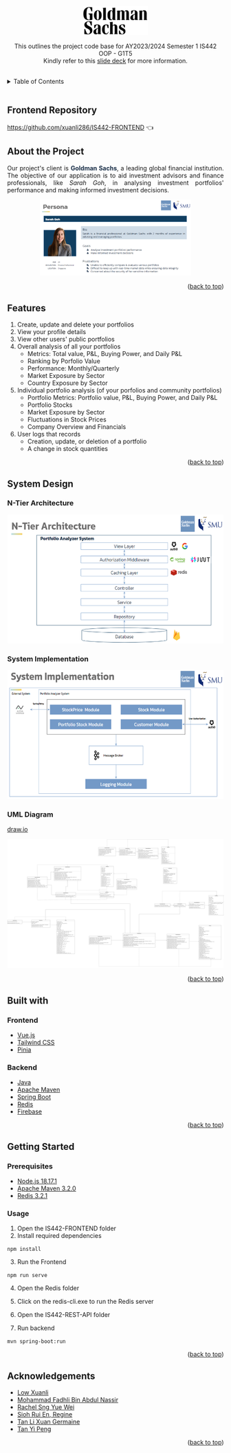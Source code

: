 <div align="center">
  <img src="https://raw.githubusercontent.com/xuanli286/IS442-FRONTEND/d1a854cdcf681d22a726a4a4a6a22649b4135cb8/public/gs-logo.svg" alt="Logo" width="30%">
  <p>
    This outlines the project code base for AY2023/2024 Semester 1 IS442 OOP - G1T5
    <br>
    Kindly refer to this <a href="./G1T5.pptx" download>slide deck</a> for more information.
  </p>
</div>
<br/>

<details id="table-of-contents">
    <summary>Table of Contents</summary>
    <ol>
        <li>
            <a href="#frontend-repository">Frontend Repository</a>
        </li>
        <li>
            <a href="#about-the-project">About the Project</a>
        </li>
        <li>
            <a href="#features">Features</a>
        </li>
        <li>
            <a href="#system-design">System Design</a>
            <ul>
                <li>
                    <a href="#n-tier-architecture">N-Tier Architecture</a>
                </li>
                <li>
                    <a href="#system-implementation">System Implementation</a>
                </li>
                <li>
                    <a href="#uml-diagram">UML Diagram</a>
                </li>
            </ul>
        </li>
        <li>
            <a href="#built-with">Built with</a>
            <ul>
                <li>
                    <a href="#frontend">Frontend</a>
                </li>
                <li>
                    <a href="#backend">Backend</a>
                </li>
            </ul>
        </li>
        <li>
            <a href="#getting-started">Getting Started</a>
            <ul>
                <li>
                    <a href="#prerequisites">Prerequisites</a>
                </li>
                <li>
                    <a href="#usage">Usage</a>
                </li>
            </ul>
        </li>
        <li>
            <a href="#acknowledgements">Acknowledgements</a>
        </li>
    </ol>
</details>
<br/>

## Frontend Repository
https://github.com/xuanli286/IS442-FRONTEND 👈

## About the Project
<p style="text-align: justify;">
    Our project's client is <span style="color: #192e47; font-weight: bold">Goldman Sachs</span>, a leading global financial institution. 
    The objective of our application is to aid investment advisors and finance professionals, like <em>Sarah Goh</em>, in analysing investment portfolios' performance and making informed investment decisions.
</p>
<div align="center">
    <img width="70%" src="./images/persona.png">
</div>
<p align="right">(<a href="#table-of-contents">back to top</a>)</p>

## Features
<ol>
    <li>Create, update and delete your portfolios</li>
    <li>View your profile details</li>
    <li>View other users' public portfolios</li>
    <li>
        Overall analysis of all your portfolios
        <ul>
            <li>Metrics: Total value, P&L, Buying Power, and Daily P&L</li>
            <li>Ranking by Porfolio Value</li>
            <li>Performance: Monthly/Quarterly</li>
            <li>Market Exposure by Sector</li>
            <li>Country Exposure by Sector</li>
        </ul>
    </li>
    <li>
        Individual portfolio analysis (of your porfolios and community portfolios)
        <ul>
            <li>Portfolio Metrics: Portfolio value, P&L, Buying Power, and Daily P&L</li>
            <li>Portfolio Stocks</li>
            <li>Market Exposure by Sector</li>
            <li>Fluctuations in Stock Prices</li>
            <li>Company Overview and Financials</li>
        </ul>
    </li>
    <li>
        User logs that records
        <ul>
            <li>Creation, update, or deletion of a portfolio</li>
            <li>A change in stock quantities</li>
        </ul>
    </li>
</ol>
<p align="right">(<a href="#table-of-contents">back to top</a>)</p>

## System Design
### N-Tier Architecture
<div align="center">
	<img src="./images/n-tier.png" alt="n-tier" width="600" height="300">
</div>

### System Implementation
<div align="center">
	<img src="./images/system_implementation.png" alt="system-implementation" width="600" height="300">
</div>

### UML Diagram
<a href="https://drive.google.com/file/d/1_DcWD0vo612p91lRy6k6_O9ijme_1JFq/view?usp=sharing">draw.io</a>
<div align="center">
	<img src="./images/uml.jpg" alt="uml-diagram" width="600" height="300">
</div>
<p align="right">(<a href="#table-of-contents">back to top</a>)</p>


## Built with

### Frontend
<ul>
    <li>
        <a href="https://vuejs.org">Vue.js</a>
    </li>
    <li>
        <a href="https://tailwindcss.com/">Tailwind CSS</a>
    </li>
    <li>
        <a href="https://pinia.vuejs.org/">Pinia</a>
    </li>
</ul>

### Backend
<ul>
    <li>
        <a href="https://www.java.com/en/">Java</a>
    </li>
    <li>
        <a href="https://maven.apache.org/index.html">Apache Maven</a>
    </li>
    <li>
        <a href="https://spring.io/projects/spring-boot">Spring Boot</a>
    </li>
    <li>
        <a href="https://github.com/microsoftarchive/redis/releases/tag/win-3.2.100">Redis</a>
    </li>
    <li>
        <a href="https://firebase.google.com/">Firebase</a>
    </li>
</ul>

<p align="right">(<a href="#table-of-contents">back to top</a>)</p>


## Getting Started

### Prerequisites
<ul>
    <li>
        <a href="https://nodejs.org/en">Node.js 18.17.1</a>
    </li>
    <li>
        <a href="https://maven.apache.org/install.html">Apache Maven 3.2.0</a>
    </li>
    <li>
        <a href="https://github.com/microsoftarchive/redis/releases/tag/win-3.2.100">Redis 3.2.1</a>
    </li>
</ul>

### Usage

1. Open the IS442-FRONTEND folder
2. Install required dependencies

```
npm install
```
3. Run the Frontend

```
npm run serve
```
4. Open the Redis folder
5. Click on the redis-cli.exe to run the Redis server

6. Open the IS442-REST-API folder
7. Run backend

```
mvn spring-boot:run
```

<p align="right">(<a href="#table-of-contents">back to top</a>)</p>


## Acknowledgements
* [Low Xuanli](https://github.com/xuanli286)
* [Mohammad Fadhli Bin Abdul Nassir](https://github.com/mohammadfadhli)
* [Rachel Sng Yue Wei](https://github.com/rrachea)
* [Sioh Rui En, Regine](https://github.com/ruigine)
* [Tan Li Xuan Germaine](https://github.com/germainetan)
* [Tan Yi Peng](https://github.com/tanyipeng834)
<p align="right">(<a href="#table-of-contents">back to top</a>)</p>